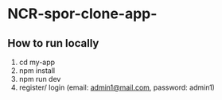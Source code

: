 # NCR-spor-clone-app-
## How to run locally
1. cd my-app
2. npm install
3. npm run dev
4. register/ login
   (email: admin1@mail.com, password: admin1)
